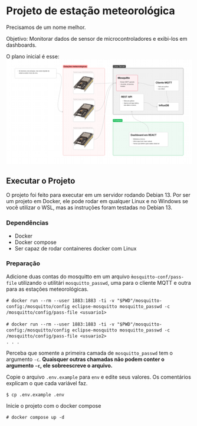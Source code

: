 # Projeto de estação meteorológica
Precisamos de um nome melhor.

Objetivo: Monitorar dados de sensor de microcontroladores e exibi-los em dashboards.

O plano inicial é esse:
![Imagem overview do plano](docs/overview.png)

## Executar o Projeto
O projeto foi feito para executar em um servidor rodando Debian 13. Por ser um projeto em Docker, ele pode rodar em qualquer Linux e no Windows se você utilizar o WSL, mas as instruções foram testadas no Debian 13.

### Dependências
+ Docker
+ Docker compose
+ Ser capaz de rodar containeres docker com Linux

### Preparação
Adicione duas contas do mosquitto em um arquivo `m̀osquitto-conf/pass-file` utilizando o utilitári `mosquitto_passwd`, uma para o cliente MQTT e outra para as estações meteorológicas.
```console
# docker run --rm --user 1883:1883 -ti -v "$PWD"/mosquitto-config:/mosquitto/config eclipse-mosquitto mosquitto_passwd -c /mosquitto/config/pass-file <usuario1>

# docker run --rm --user 1883:1883 -ti -v "$PWD"/mosquitto-config:/mosquitto/config eclipse-mosquitto mosquitto_passwd -c /mosquitto/config/pass-file <usuario2>
. . .
```
Perceba que somente a primeira camada de `mosquitto_passwd` tem o argumento `-c`. **Quaisquer outras chamadas não podem conter o argumento `-c`, ele sobreescreve o arquivo.**

Copie o arquivo `.env.example` para `env` e edite seus valores. Os comentários explicam o que cada variável faz.
```console
$ cp .env.example .env
```

Inicie o projeto com o docker compose
```console
# docker compose up -d
```

